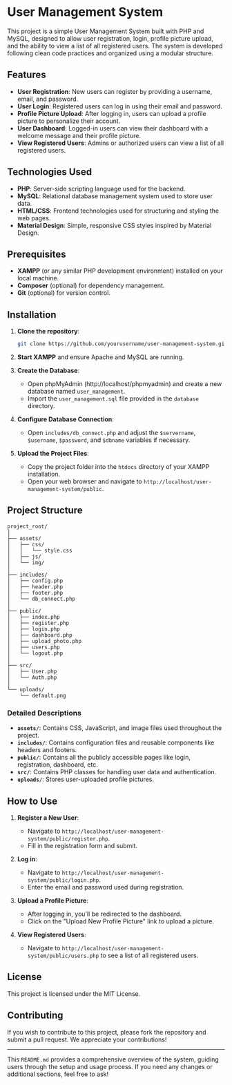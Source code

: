# User Management System

This project is a simple User Management System built with PHP and MySQL, designed to allow user registration, login, profile picture upload, and the ability to view a list of all registered users. The system is developed following clean code practices and organized using a modular structure.

## Features

- **User Registration**: New users can register by providing a username, email, and password.
- **User Login**: Registered users can log in using their email and password.
- **Profile Picture Upload**: After logging in, users can upload a profile picture to personalize their account.
- **User Dashboard**: Logged-in users can view their dashboard with a welcome message and their profile picture.
- **View Registered Users**: Admins or authorized users can view a list of all registered users.

## Technologies Used

- **PHP**: Server-side scripting language used for the backend.
- **MySQL**: Relational database management system used to store user data.
- **HTML/CSS**: Frontend technologies used for structuring and styling the web pages.
- **Material Design**: Simple, responsive CSS styles inspired by Material Design.

## Prerequisites

- **XAMPP** (or any similar PHP development environment) installed on your local machine.
- **Composer** (optional) for dependency management.
- **Git** (optional) for version control.

## Installation

1. **Clone the repository**:
   ```bash
   git clone https://github.com/yourusername/user-management-system.git
   ```
2. **Start XAMPP** and ensure Apache and MySQL are running.

3. **Create the Database**:
   - Open phpMyAdmin (http://localhost/phpmyadmin) and create a new database named `user_management`.
   - Import the `user_management.sql` file provided in the `database` directory.

4. **Configure Database Connection**:
   - Open `includes/db_connect.php` and adjust the `$servername`, `$username`, `$password`, and `$dbname` variables if necessary.

5. **Upload the Project Files**:
   - Copy the project folder into the `htdocs` directory of your XAMPP installation.
   - Open your web browser and navigate to `http://localhost/user-management-system/public`.

## Project Structure

```
project_root/
│
├── assets/
│   ├── css/
│   │   └── style.css
│   ├── js/
│   └── img/
│
├── includes/
│   ├── config.php
│   ├── header.php
│   ├── footer.php
│   └── db_connect.php
│
├── public/
│   ├── index.php
│   ├── register.php
│   ├── login.php
│   ├── dashboard.php
│   ├── upload_photo.php
│   ├── users.php
│   └── logout.php
│
├── src/
│   ├── User.php
│   └── Auth.php
│
└── uploads/
    └── default.png
```

### Detailed Descriptions

- **`assets/`**: Contains CSS, JavaScript, and image files used throughout the project.
- **`includes/`**: Contains configuration files and reusable components like headers and footers.
- **`public/`**: Contains all the publicly accessible pages like login, registration, dashboard, etc.
- **`src/`**: Contains PHP classes for handling user data and authentication.
- **`uploads/`**: Stores user-uploaded profile pictures.

## How to Use

1. **Register a New User**:
   - Navigate to `http://localhost/user-management-system/public/register.php`.
   - Fill in the registration form and submit.

2. **Log in**:
   - Navigate to `http://localhost/user-management-system/public/login.php`.
   - Enter the email and password used during registration.

3. **Upload a Profile Picture**:
   - After logging in, you’ll be redirected to the dashboard.
   - Click on the "Upload New Profile Picture" link to upload a picture.

4. **View Registered Users**:
   - Navigate to `http://localhost/user-management-system/public/users.php` to see a list of all registered users.

## License

This project is licensed under the MIT License.

## Contributing

If you wish to contribute to this project, please fork the repository and submit a pull request. We appreciate your contributions!

---

This `README.md` provides a comprehensive overview of the system, guiding users through the setup and usage process. If you need any changes or additional sections, feel free to ask!